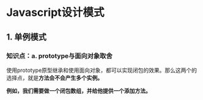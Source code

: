 # Javascript设计模式

## 1. 单例模式

### 知识点：a. prototype与面向对象取舍

使用prototype原型继承和使用面向对象，都可以实现闭包的效果。那么这两个的选择点，就是<strong>方法会不会产生多个实例<strong>。

例如，我们需要做一个闭包数组，并给他提供一个添加方法。
